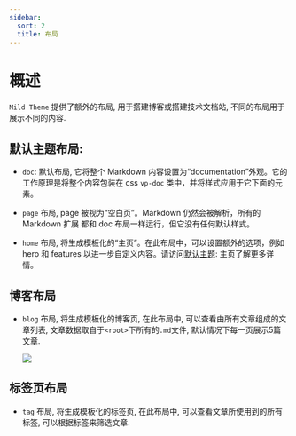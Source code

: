 ```yaml
---
sidebar:
  sort: 2
  title: 布局
---
```


# 概述

`Mild Theme` 提供了额外的布局, 用于搭建博客或搭建技术文档站, 不同的布局用于展示不同的内容.

## 默认主题布局:

- `doc`: 默认布局, 它将整个 Markdown 内容设置为“documentation”外观。它的工作原理是将整个内容包装在 css `vp-doc` 类中，并将样式应用于它下面的元素。

- `page` 布局, page 被视为“空白页”。Markdown 仍然会被解析，所有的 Markdown 扩展 都和 doc 布局一样运行，但它没有任何默认样式。

- `home` 布局, 将生成模板化的“主页”。在此布局中，可以设置额外的选项，例如 hero 和 features 以进一步自定义内容。请访问[默认主题](https://vitepress.dev/zh/reference/default-theme-home-page): 主页了解更多详情。

## 博客布局

- `blog` 布局, 将生成模板化的博客页, 在此布局中, 可以查看由所有文章组成的文章列表, 文章数据取自于`<root>`下所有的`.md`文件, 默认情况下每一页展示5篇文章.

  ![](https://hacxy-1259720482.cos.ap-hongkong.myqcloud.com/images/Kapture%202025-01-13%20at%2014.43.57.gif)

## 标签页布局

- `tag` 布局, 将生成模板化的标签页, 在此布局中, 可以查看文章所使用到的所有标签, 可以根据标签来筛选文章.
